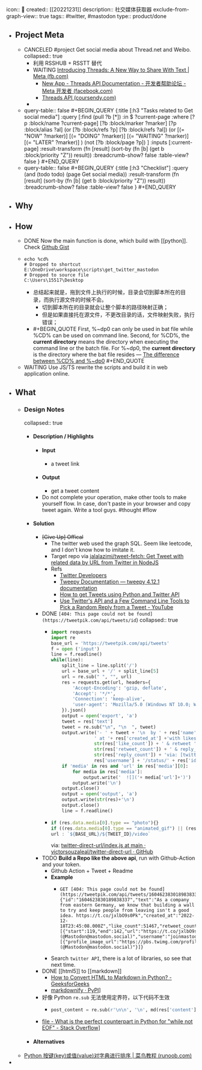 icon:: 📂
created:: [[20221231]]
description:: 社交媒体获取器
exclude-from-graph-view:: true
tags:: #twitter, #mastodon
type:: product/done

- ## Project Meta
  - CANCELED #project Get social media about Thread.net and Weibo.
    collapsed:: true
    - 利用 RSSHUB + RSSTT 替代
    - WAITING [Introducing Threads: A New Way to Share With Text | Meta (fb.com)](https://about.fb.com/news/2023/07/introducing-threads-new-app-text-sharing/)
      - [New App - Threads API Documentation - 开发者帮助论坛 - Meta 开发者 (facebook.com)](https://developers.facebook.com/community/threads/1277329089818470/)
      - [Threads API (coursendy.com)](https://coursendy.com/threads-api)
    -
  - query-table:: false
    #+BEGIN_QUERY
    {:title [:h3 "Tasks related to Get social media"]
     :query [:find (pull ?b [*])
       :in $ ?current-page
       :where
       [?p :block/name ?current-page]
       [?b :block/marker ?marker]
    [?p :block/alias ?al]
    (or [?b :block/refs ?p] [?b :block/refs ?al])
    (or
       [(= "NOW" ?marker)]
       [(= "DOING" ?marker)]
       [(= "WAITING" ?marker)]
       [(= "LATER" ?marker)]
    )
    (not [?b :block/page ?p])
    ]
     :inputs [:current-page]
    :result-transform (fn [result]
                        (sort-by (fn [b]
                                   (get b :block/priority "Z")) result))
    :breadcrumb-show? false
    :table-view? false
    }
    #+END_QUERY
  - query-table:: false
    #+BEGIN_QUERY
    {:title [:h3 "Checklist"]
     :query (and (todo todo) (page Get social media))
    :result-transform (fn [result]
                        (sort-by (fn [b]
                                   (get b :block/priority "Z")) result))
    :breadcrumb-show? false
    :table-view? false
    }
    #+END_QUERY
- ## Why
- ## How
  - DONE Now the main function is done, which build with [[python]]. Check [Github Gist](https://gist.github.com/bGZo/f3c4876e230308fc3d2b2bc8db9dd55e)
  - ```shell
    echo %cd%
    # Dropped to shortcut
    E:\OneDrive\workspace\scripts\get_twitter_mastodon
    # Dropped to source file
    C:\Users\15517\Desktop
    ```
    - 总结起来就是，拖到文件上执行的时候，目录会切到脚本所在的目录，而执行源文件的时候不会。
      - 切到脚本所在的目录就会让整个脚本的路径映射正确；
      - 但是如果直接托在源文件，不更改目录的话，文件映射失败，执行错误；
    - #+BEGIN_QUOTE
      First, %~dp0 can only be used in bat file while %CD% can be used on command line.
      Second, for %CD%, the **current directory** means the directory when executing the command line or the batch file. For %~dp0, the __current directory__ is the directory where the bat file resides
      — [The difference between %CD% and %~dp0](https://myprogrammingnotes.com/cd-dp0.html)
      #+END_QUOTE
  - WAITING Use JS/TS rewrite the scripts and build it in web application online.
- ## What
  - ### Design Notes
    collapsed:: true
    - #### Description / Highlights
      - #### Input
        - a tweet link
      - #### Output
        - get a tweet content
      - Do not complete your operation, make other tools to make yourself flow. In case, don't paste in your browser and copy tweet again. Write a tool guys.
        #thought #flow
    - #### Solution
      - ~~[Give Up] Offical~~
        - The twitter web used the graph SQL. Seem like leetcode, and I don't know how to imitate it.
        - Target repo via [jalalazimi/tweet-fetch: Get Tweet with related data by URL from Twitter in NodeJS](https://github.com/jalalazimi/tweet-fetch)
        - Refs
          - [Twitter Developers](https://developer.twitter.com/en/portal/dashboard)
          - [Tweepy Documentation — tweepy 4.12.1 documentation](https://docs.tweepy.org/en/stable/index.html)
          - [How to get Tweets using Python and Twitter API](https://blog.quantinsti.com/python-twitter-api/)
          - [Use Twitter's API and a Few Command Line Tools to Pick a Random Reply from a Tweet - YouTube](https://www.youtube.com/watch?v=OaPqV0L9kZk)
      - DONE `[404: This page could not be found](https://tweetpik.com/api/tweets/id`)
        collapsed:: true
        - ```python
          import requests
          import re
          base_url = 'https://tweetpik.com/api/tweets'
          f = open ('input')
          line = f.readline()
          while(line):
              split_line = line.split('/')
              url = base_url + '/' + split_line[5]
              url = re.sub(" ", "", url)
              res = requests.get(url, headers={
                  'Accept-Encoding': 'gzip, deflate',
                  'Accept': '*/*',
                  'Connection': 'keep-alive',
                  'user-agent': 'Mozilla/5.0 (Windows NT 10.0; Win64; x64) AppleWebKit/537.36 (KHTML, like Gecko) Chrome/94.0.4606.71 Safari/537.36 Edg/94.0.992.38',
              }).json()
              output = open('export', 'a')
              tweet = res['text']
              tweet = re.sub("\n", "\n  ", tweet)
              output.write('- ' + tweet + '\n  by ' + res['name'] + \
                          ' at '+ res['created_at'] +'with likes ' + \
                          str(res['like_count']) + ' & retweet ' + \
                          str(res['retweet_count']) + ' & reply_count '+ \
                          str(res['reply_count']) + 'via: [twitter](https://twitter.com/' + \
                          res['username'] + '/status/' + res['id'] + ');\n')
              if 'media' in res and 'url' in res['media'][0]:
                  for media in res['media']:
                      output.write('  ![]('+ media['url']+')')
                  output.write('\n')
              output.close()
              output = open('output', 'a')
              output.write(str(res)+'\n')
              output.close()
              line = f.readline()
          ```
        - ```js
          if (res.data.media[0].type == "photo"){}
          if ((res.data.media[0].type == "animated_gif") || (res.data.media[0].type == "video")){}
          url : `${BASE_URL}/${TWEET_ID}/video`
          ```
          via: [twitter-direct-url/index.js at main · victorsouzaleal/twitter-direct-url · GitHub](https://github.com/victorsouzaleal/twitter-direct-url/blob/main/src/index.js)
      - TODO **Build a Repo like the above api**, run with Github-Action and your token.
        - Github Action + Tweet + Readme
        - **Example**
          - ```
            GET [404: This page could not be found](https://tweetpik.com/api/tweets/1604623830189838337)
            {"id":"1604623830189838337","text":"As a company from eastern Germany, we know that building a wall to try and keep people from leaving isn't a good idea. https://t.co/jxlbO9s0Pk","created_at":"2022-12-18T23:45:08.000Z","like_count":51467,"retweet_count":13773,"reply_count":551,"urls":[{"start":119,"end":142,"url":"https://t.co/jxlbO9s0Pk","expanded_url":"https://twitter.com/TwitterSupport/status/1604531261791522817","display_url":"twitter.com/TwitterSupport…"}],"name":"Mastodon (@Mastodon@mastodon.social)","username":"joinmastodon","profile_image_url":"https://pbs.twimg.com/profile_images/1542256027348918278/7FXNAQK4_normal.jpg","verified":false,"users":[{"profile_image_url":"https://pbs.twimg.com/profile_images/1542256027348918278/7FXNAQK4_normal.jpg","username":"joinmastodon","id":"875882643614814208","verified":false,"name":"Mastodon (@Mastodon@mastodon.social)"}]}
            ```
        - Search `twitter API`, there is a lot of libraries, so see that next time.
      - DONE [[html5]] to [[markdown]]
        - [How to Convert HTML to Markdown in Python? - GeeksforGeeks](https://www.geeksforgeeks.org/how-to-convert-html-to-markdown-in-python/)
        - [markdownify · PyPI](https://pypi.org/project/markdownify/)]
      - 好像 Python `re.sub` 无法使用定界符，以下代码不生效
        - ```python
          post_content = re.sub(r'\n\n', '\n', md(res['content']))
          ```
      - [file - What is the perfect counterpart in Python for "while not EOF" - Stack Overflow](https://stackoverflow.com/questions/15599639/what-is-the-perfect-counterpart-in-python-for-while-not-eof)]
    - #### Alternatives
  - [Python 按键(key)或值(value)对字典进行排序 | 菜鸟教程 (runoob.com)](https://www.runoob.com/python3/python-sort-dictionaries-by-key-or-value.html)
-